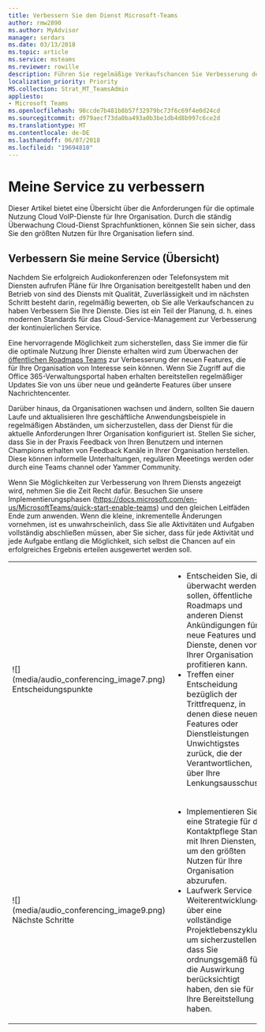 ```yaml
---
title: Verbessern Sie den Dienst Microsoft-Teams
author: rmw2890
ms.author: MyAdvisor
manager: serdars
ms.date: 03/13/2018
ms.topic: article
ms.service: msteams
ms.reviewer: rowille
description: Führen Sie regelmäßige Verkaufschancen Sie Verbesserung des Diensts Teams, Überwachen der Übersicht über die Teams für interessante Feature verbessert.
localization_priority: Priority
MS.collection: Strat_MT_TeamsAdmin
appliesto:
- Microsoft Teams
ms.openlocfilehash: 98ccde7b481b8b57f32979bc73f6c69f4e0d24cd
ms.sourcegitcommit: d979aecf73da0ba493a0b3be1db4d8b997c6ce2d
ms.translationtype: MT
ms.contentlocale: de-DE
ms.lasthandoff: 06/07/2018
ms.locfileid: "19694810"
---
```

# <a name="enhance-my-service"></a>Meine Service zu verbessern

Dieser Artikel bietet eine Übersicht über die Anforderungen für die optimale Nutzung Cloud VoIP-Dienste für Ihre Organisation. Durch die ständig Überwachung Cloud-Dienst Sprachfunktionen, können Sie sein sicher, dass Sie den größten Nutzen für Ihre Organisation liefern sind.

## <a name="enhance-my-service-overview"></a>Verbessern Sie meine Service (Übersicht)
Nachdem Sie erfolgreich Audiokonferenzen oder Telefonsystem mit Diensten aufrufen Pläne für Ihre Organisation bereitgestellt haben und den Betrieb von sind des Diensts mit Qualität, Zuverlässigkeit und im nächsten Schritt besteht darin, regelmäßig bewerten, ob Sie alle Verkaufschancen zu haben Verbessern Sie Ihre Dienste. Dies ist ein Teil der Planung, d. h. eines modernen Standards für das Cloud-Service-Management zur Verbesserung der kontinuierlichen Service. 

Eine hervorragende Möglichkeit zum sicherstellen, dass Sie immer die für die optimale Nutzung Ihrer Dienste erhalten wird zum Überwachen der [öffentlichen Roadmaps Teams](https://products.office.com/en-us/business/office-365-roadmap?filters=microsoft%20teams) zur Verbesserung der neuen Features, die für Ihre Organisation von Interesse sein können. Wenn Sie Zugriff auf die Office 365-Verwaltungsportal haben erhalten bereitstellen regelmäßiger Updates Sie von uns über neue und geänderte Features über unsere Nachrichtencenter. 

Darüber hinaus, da Organisationen wachsen und ändern, sollten Sie dauern Laufe und aktualisieren Ihre geschäftliche Anwendungsbeispiele in regelmäßigen Abständen, um sicherzustellen, dass der Dienst für die aktuelle Anforderungen Ihrer Organisation konfiguriert ist.  Stellen Sie sicher, dass Sie in der Praxis Feedback von Ihren Benutzern und internen Champions erhalten von Feedback Kanäle in Ihrer Organisation herstellen. Diese können informelle Unterhaltungen, regulären Meeetings werden oder durch eine Teams channel oder Yammer Community. 

Wenn Sie Möglichkeiten zur Verbesserung von Ihrem Diensts angezeigt wird, nehmen Sie die Zeit Recht dafür. Besuchen Sie unsere Implementierungsphasen (https://docs.microsoft.com/en-us/MicrosoftTeams/quick-start-enable-teams) und den gleichen Leitfäden Ende zum anwenden. Wenn die kleine, inkrementelle Änderungen vornehmen, ist es unwahrscheinlich, dass Sie alle Aktivitäten und Aufgaben vollständig abschließen müssen, aber Sie sicher, dass für jede Aktivität und jede Aufgabe entlang die Möglichkeit, sich selbst die Chancen auf ein erfolgreiches Ergebnis erteilen ausgewertet werden soll.


<table>
<tr><td>![](media/audio_conferencing_image7.png) <br/>Entscheidungspunkte</td><td><ul><li>Entscheiden Sie, die überwacht werden sollen, öffentliche Roadmaps und anderen Dienst Ankündigungen für neue Features und Dienste, denen von Ihrer Organisation profitieren kann.</li><li>Treffen einer Entscheidung bezüglich der Trittfrequenz, in denen diese neuen Features oder Dienstleistungen Unwichtigstes zurück, die der Verantwortlichen, über Ihre Lenkungsausschuss.</li></ul></td></tr>
<tr><td>![](media/audio_conferencing_image9.png)<br/>Nächste Schritte</td><td><ul><li>Implementieren Sie eine Strategie für die Kontaktpflege Stand mit Ihren Diensten, um den größten Nutzen für Ihre Organisation abzurufen.</li><li>Laufwerk Service Weiterentwicklungen über eine vollständige Projektlebenszyklus um sicherzustellen, dass Sie ordnungsgemäß für die Auswirkung berücksichtigt haben, den sie für Ihre Bereitstellung haben.</li></ul></td></tr>
</table>

<!--ENDOFSECTION-->
